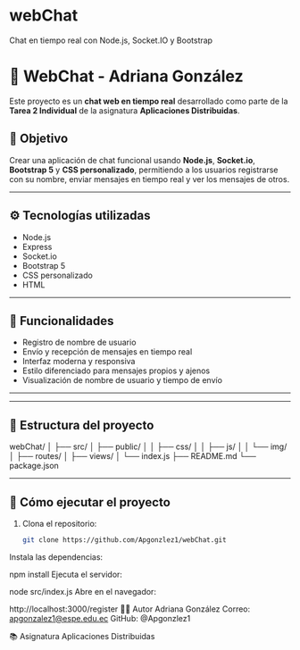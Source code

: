 # webChat
Chat en tiempo real con Node.js, Socket.IO y Bootstrap
# 💬 WebChat - Adriana González

Este proyecto es un **chat web en tiempo real** desarrollado como parte de la **Tarea 2 Individual** de la asignatura **Aplicaciones Distribuidas**.

## 🧠 Objetivo

Crear una aplicación de chat funcional usando **Node.js**, **Socket.io**, **Bootstrap 5** y **CSS personalizado**, permitiendo a los usuarios registrarse con su nombre, enviar mensajes en tiempo real y ver los mensajes de otros.

---

## ⚙️ Tecnologías utilizadas

- Node.js  
- Express  
- Socket.io  
- Bootstrap 5  
- CSS personalizado  
- HTML  

---

## 🚀 Funcionalidades

- Registro de nombre de usuario  
- Envío y recepción de mensajes en tiempo real  
- Interfaz moderna y responsiva  
- Estilo diferenciado para mensajes propios y ajenos  
- Visualización de nombre de usuario y tiempo de envío  

---


---

## 📁 Estructura del proyecto

webChat/
│
├── src/
│ ├── public/
│ │ ├── css/
│ │ ├── js/
│ │ └── img/
│ ├── routes/
│ ├── views/
│ └── index.js
├── README.md
└── package.json


---

## 🔄 Cómo ejecutar el proyecto

1. Clona el repositorio:  
   ```bash
   git clone https://github.com/Apgonzlez1/webChat.git
Instala las dependencias:


npm install
Ejecuta el servidor:


node src/index.js
Abre en el navegador:


http://localhost:3000/register
🙋‍♀️ Autor
Adriana González
Correo: apgonzalez1@espe.edu.ec
GitHub: @Apgonzlez1

📚 Asignatura
Aplicaciones Distribuidas
